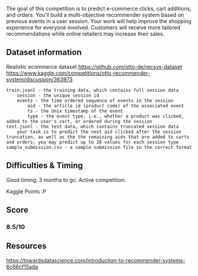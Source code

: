 The goal of this competition is to predict e-commerce clicks, cart additions, and orders. You'll build a multi-objective recommender system based on previous events in a user session.
Your work will help improve the shopping experience for everyone involved. Customers will receive more tailored recommendations while online retailers may increase their sales.

## Dataset information
Realistic ecommerce dataset
https://github.com/otto-de/recsys-dataset
https://www.kaggle.com/competitions/otto-recommender-system/discussion/363973

    train.jsonl - the training data, which contains full session data
        session - the unique session id
        events - the time ordered sequence of events in the session
            aid - the article id (product code) of the associated event
            ts - the Unix timestamp of the event
            type - the event type, i.e., whether a product was clicked, added to the user's cart, or ordered during the session
    test.jsonl - the test data, which contains truncated session data
        your task is to predict the next aid clicked after the session truncation, as well as the the remaining aids that are added to carts and orders; you may predict up to 20 values for each session type
    sample_submission.csv - a sample submission file in the correct format

## Difficulties & Timing
Good timing: 3 months to go. Active competition.

Kaggle Points :P

## Score
### **8.5/10**


## Resources

https://towardsdatascience.com/introduction-to-recommender-systems-6c66cf15ada
